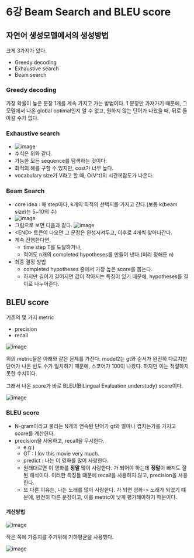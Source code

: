 # 6강 Beam Search and BLEU score

## 자연어 생성모델에서의 생성방법
크게 3가지가 있다.
- Greedy decoding
- Exhaustive search
- Beam search

### Greedy decoding
가장 확률이 높은 문장 1개를 계속 가지고 가는 방법이다.
1 문장만 가져가기 때문에, 그 모델에서 나온 global optimal인지 알 수 없고, 원하지 않는 단어가 나왔을 때, 뒤로 돌아갈 수가 없다.

### Exhaustive search
- ![image](https://user-images.githubusercontent.com/50571795/133974406-2dc6c1b5-f2da-449e-bbf1-0eb8a0d9d2ab.png)  
- 수식은 위와 같다. 
- 가능한 모든 sequence를 탐색하는 것이다.
- 최적의 해를 구할 수 있지만, cost가 너무 높다.
- vocabulary size가 V라고 할 때, O(V^t)의 시간복잡도가 나온다.

### Beam Search
- core idea : 매 step마다, k개의 최적의 선택지를 가지고 간다.(보통 k(beam size)는 5~10의 수)
- ![image](https://user-images.githubusercontent.com/50571795/133976319-b0d6e7e9-7df0-4e0a-b286-5ea79700074f.png)
- 그림으로 보면 다음과 같다.
![image](https://user-images.githubusercontent.com/50571795/133978585-f47dc4ec-a723-446f-a600-6f95403715c1.png)
- \<END> 토큰이 나오면 그 문장은 완성시켜두고, 이후로 4개씩 찾아나간다.
- 계속 진행한다면, 
  - time step T를  도달하거나,
  - 적어도 n개의 completed hypotheses를 만들어 낸다.(미리 정해둔 n)
- 최종 결정 방법
  - completed hypotheses 중에서 가장 높은 score를 뽑는다.
  - 하지만 길이가 길어지면 값이 작아지는 특징이 있기 때문에, hypotheses를 길이로 나누어준다.

## BLEU score
기존의 몇 가지 metric
- precision
- recall

![image](https://user-images.githubusercontent.com/50571795/133980080-2ee9f84d-bfee-40e1-a73d-22fe39d32b6d.png)

위의 metric들은 아래와 같은 문제를 가진다. model2는 gt와 순서가 완전히 다르지만 단어가 나온 빈도 수가 일치하기 때문에, 스코어가 100이 나왔다. 하지만 이는 적절하지 못한 수치이다.

그래서 나온 score가 바로 BLEU(BiLingual Evaluation understudy) score이다.  

![image](https://user-images.githubusercontent.com/50571795/133980160-1a6b4eff-7b8f-470c-a24a-2a04ba212874.png)

### BLEU score
- N-gram이라고 불리는 N개의 연속된 단어가 gt와 얼마나 겹치는가를 가지고 score를 계산한다.
- precision을 사용하고, recall을 무시한다.
  - e.g.)
  - GT : I lov this movie very much.
  - predict : 나는 이 영화를 많이 사랑한다.
  - 원래대로면 이 영화를 **정말** 많이 사랑한다. 가 되어야 하는데 **정말**이 빠져도 잘된 해석이다. 이러한 특징들 떄문에 recall을 사용하지 않고, precision을 사용한다.
  - 또 다른 이유는, 나는 노래를 많이 사랑한다. 가 되면 영화-> 노래가 되었기 떄문에, 완전히 다른 문장이고, 이를 metric이 낮게 평가해아하기 때문이다.

#### 계산방법
![image](https://user-images.githubusercontent.com/50571795/134016038-93d4785d-1385-452a-90e2-3ebba28bf7d1.png)  

작은 쪽에 가중치를 주기위해 기하평균을 사용했다.

![image](https://user-images.githubusercontent.com/50571795/133981256-ceafba9e-5f36-4bc8-baf8-ed1a73ff5248.png)
